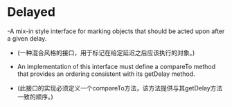 # Delayed
-A mix-in style interface for marking objects that should be acted upon after a given delay.
- (一种混合风格的接口，用于标记在给定延迟之后应该执行的对象。)

- An implementation of this interface must define a compareTo method that provides an ordering consistent with its getDelay method.
- (此接口的实现必须定义一个compareTo方法，该方法提供与其getDelay方法一致的顺序。)
